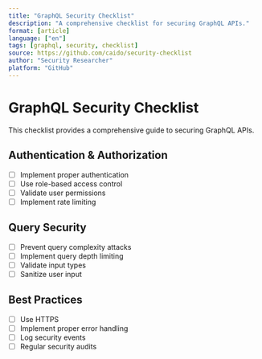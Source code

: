 ```yaml
---
title: "GraphQL Security Checklist"
description: "A comprehensive checklist for securing GraphQL APIs."
format: [article]
language: ["en"]
tags: [graphql, security, checklist]
source: https://github.com/caido/security-checklist
author: "Security Researcher"
platform: "GitHub"
---
```


# GraphQL Security Checklist

This checklist provides a comprehensive guide to securing GraphQL APIs.

## Authentication & Authorization

- [ ] Implement proper authentication
- [ ] Use role-based access control
- [ ] Validate user permissions
- [ ] Implement rate limiting

## Query Security

- [ ] Prevent query complexity attacks
- [ ] Implement query depth limiting
- [ ] Validate input types
- [ ] Sanitize user input

## Best Practices

- [ ] Use HTTPS
- [ ] Implement proper error handling
- [ ] Log security events
- [ ] Regular security audits 
